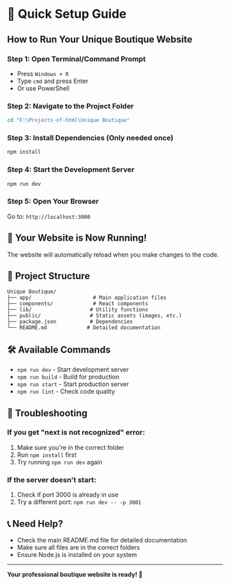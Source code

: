 # 🚀 Quick Setup Guide

## How to Run Your Unique Boutique Website

### Step 1: Open Terminal/Command Prompt
- Press `Windows + R`
- Type `cmd` and press Enter
- Or use PowerShell

### Step 2: Navigate to the Project Folder
```bash
cd "F:\Projects-of-html\Unique Boutique"
```

### Step 3: Install Dependencies (Only needed once)
```bash
npm install
```

### Step 4: Start the Development Server
```bash
npm run dev
```

### Step 5: Open Your Browser
Go to: `http://localhost:3000`

## 🎉 Your Website is Now Running!

The website will automatically reload when you make changes to the code.

## 📁 Project Structure
```
Unique Boutique/
├── app/                    # Main application files
├── components/             # React components
├── lib/                   # Utility functions
├── public/                # Static assets (images, etc.)
├── package.json           # Dependencies
└── README.md             # Detailed documentation
```

## 🛠️ Available Commands
- `npm run dev` - Start development server
- `npm run build` - Build for production
- `npm run start` - Start production server
- `npm run lint` - Check code quality

## 🔧 Troubleshooting

### If you get "next is not recognized" error:
1. Make sure you're in the correct folder
2. Run `npm install` first
3. Try running `npm run dev` again

### If the server doesn't start:
1. Check if port 3000 is already in use
2. Try a different port: `npm run dev -- -p 3001`

## 📞 Need Help?
- Check the main README.md file for detailed documentation
- Make sure all files are in the correct folders
- Ensure Node.js is installed on your system

---
**Your professional boutique website is ready! 🎉** 
